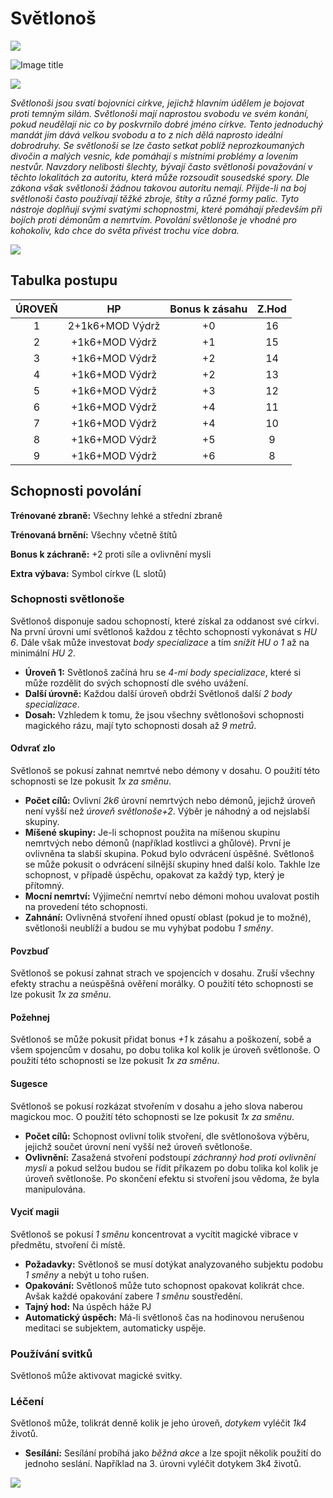 # Světlonoš

<img src="/assets/sep_line.png"/>

![Image title](/assets/OW/classes/Lightbringer.png)

<img src="/assets/sep_line.png"/>

*Světlonoši jsou svatí bojovníci církve, jejichž hlavním údělem je bojovat proti temným silám. Světlonoši mají naprostou svobodu ve svém konání, pokud neudělají nic co by poskvrnilo dobré jméno církve. Tento jednoduchý mandát jim dává velkou svobodu a to z nich dělá naprosto ideální dobrodruhy. Se světlonoši se lze často setkat poblíž neprozkoumaných divočin a malých vesnic, kde pomáhají s místními problémy a lovením nestvůr. Navzdory nelibosti šlechty, bývají často světlonoši považování v těchto lokalitách za autoritu, která může rozsoudit sousedské spory. Dle zákona však světlonoši žádnou takovou autoritu nemají. Přijde-li na boj světlonoši často používají těžké zbroje, štíty a  různé formy palic. Tyto nástroje doplňují svými svatými schopnostmi, které pomáhají především při bojích proti démonům a nemrtvím. Povolání světlonoše je vhodné pro kohokoliv, kdo chce do světa přivést trochu více dobra.*

<img src="/assets/sep_line.png"/>

## Tabulka postupu

| ÚROVEŇ |       HP        | Bonus k zásahu | Z.Hod |
| :----: | :-------------: | :------------: | :---: |
|   1    | 2+1k6+MOD Výdrž |       +0       |  16   |
|   2    | +1k6+MOD Výdrž  |       +1       |  15   |
|   3    | +1k6+MOD Výdrž  |       +2       |  14   |
|   4    | +1k6+MOD Výdrž  |       +2       |  13   |
|   5    | +1k6+MOD Výdrž  |       +3       |  12   |
|   6    | +1k6+MOD Výdrž  |       +4       |  11   |
|   7    | +1k6+MOD Výdrž  |       +4       |  10   |
|   8    | +1k6+MOD Výdrž  |       +5       |   9   |
|   9    | +1k6+MOD Výdrž  |       +6       |   8   |

## Schopnosti povolání

**Trénované zbraně:** Všechny lehké a střední zbraně

**Trénovaná brnění:** Všechny včetně štítů

**Bonus k záchraně:** +2 proti síle a ovlivnění mysli

**Extra výbava:** Symbol církve (L slotů)

### Schopnosti světlonoše

Světlonoš disponuje sadou schopností, které získal za oddanost své církvi. Na první úrovni umí světlonoš každou z těchto schopností vykonávat s *HU 6*. Dále však může investovat *body specializace* a tím *snížit HU o 1* až na minimální *HU 2*.

- **Úroveň 1:** Světlonoš začíná hru se *4-mi body specializace*, které si může rozdělit do svých schopností dle svého uvážení.
- **Další úrovně:** Každou další úroveň obdrží Světlonoš další *2 body specializace*.
- **Dosah:** Vzhledem k tomu, že jsou všechny světlonošovi schopnosti magického rázu, mají tyto schopnosti dosah až *9 metrů*.

#### Odvrať zlo

Světlonoš se pokusí zahnat nemrtvé nebo démony v dosahu. O použití této schopnosti se lze pokusit *1x za směnu*.

- **Počet cílů:** Ovlivní *2k6* úrovní nemrtvých nebo démonů, jejichž úroveň není vyšší než *úroveň světlonoše+2*. Výběr je náhodný a od nejslabší skupiny.
- **Míšené skupiny:** Je-li schopnost použita na míšenou skupinu nemrtvých nebo démonů (například kostlivci a ghůlové). První je ovlivněna ta slabší skupina. Pokud bylo odvrácení úspěšné. Světlonoš se může pokusit o odvrácení silnější skupiny hned další kolo. Takhle lze schopnost, v případě úspěchu, opakovat za každý typ, který je přítomný.
- **Mocní nemrtví:** Výjimeční nemrtví nebo démoni mohou uvalovat postih na provedení této schopnosti.
- **Zahnání:** Ovlivněná stvoření ihned opustí oblast (pokud je to možné), světlonoši neublíží a budou se mu vyhýbat podobu *1 směny*.

#### Povzbuď

Světlonoš se pokusí zahnat strach ve spojencích v dosahu. Zruší všechny efekty strachu a neúspěšná ověření morálky. O použití této schopnosti se lze pokusit *1x za směnu*.

#### Požehnej

Světlonoš se může pokusit přidat bonus *+1* k zásahu a poškození, sobě a všem spojencům v dosahu, po dobu tolika kol kolik je úroveň světlonoše. O použití této schopnosti se lze pokusit *1x za směnu*.

#### Sugesce

Světlonoš se pokusí rozkázat stvořením v dosahu a jeho slova naberou magickou moc. O použití této schopnosti se lze pokusit *1x za směnu*.

- **Počet cílů:** Schopnost ovlivní tolik stvoření, dle světlonošova výběru, jejichž součet úrovní není vyšší než úroveň světlonoše.
- **Ovlivnění:** Zasažená stvoření podstoupí *záchranný hod proti ovlivnění mysli* a pokud selžou budou se řídit příkazem po dobu tolika kol kolik je úroveň světlonoše. Po skončení efektu si stvoření jsou vědoma, že byla manipulována.

#### Vyciť magii

Světlonoš se pokusí *1 směnu* koncentrovat a vycítit magické vibrace v předmětu, stvoření či místě.

- **Požadavky:** Světlonoš se musí dotýkat analyzovaného subjektu podobu *1 směny* a nebýt u toho rušen.
- **Opakování:** Světlonoš může tuto schopnost opakovat kolikrát chce. Avšak každé opakování zabere *1 směnu* soustředění.
- **Tajný hod:** Na úspěch háže PJ
- **Automatický úspěch:** Má-li světlonoš čas na hodinovou nerušenou meditaci se subjektem, automaticky uspěje.

### Používání svitků

Světlonoš může aktivovat magické svitky.

### Léčení

Světlonoš může, tolikrát denně kolik je jeho úroveň, *dotykem* vyléčit *1k4* životů.

- **Sesílání:** Sesílání probíhá jako *běžná akce* a lze spojit několik použití do jednoho seslání. Například na 3. úrovni vyléčit dotykem 3k4 životů. 

<img src="/assets/sep_line.png"/>
